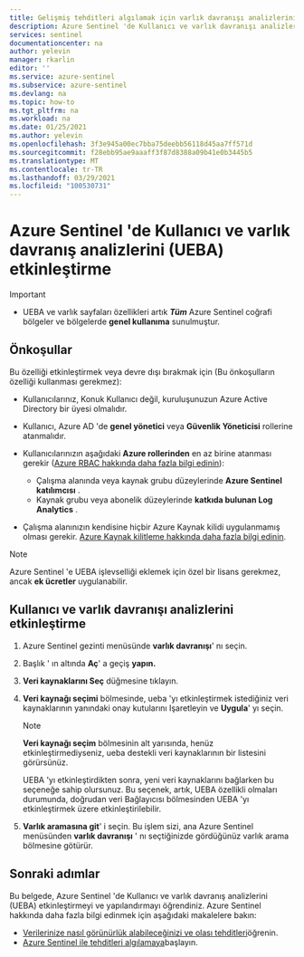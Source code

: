 ```yaml
---
title: Gelişmiş tehditleri algılamak için varlık davranışı analizlerini kullanma | Microsoft Docs
description: Azure Sentinel 'de Kullanıcı ve varlık davranışı analizlerini etkinleştirin ve veri kaynaklarını yapılandırın
services: sentinel
documentationcenter: na
author: yelevin
manager: rkarlin
editor: ''
ms.service: azure-sentinel
ms.subservice: azure-sentinel
ms.devlang: na
ms.topic: how-to
ms.tgt_pltfrm: na
ms.workload: na
ms.date: 01/25/2021
ms.author: yelevin
ms.openlocfilehash: 3f3e945a00ec7bba75deebb56118d45aa7ff571d
ms.sourcegitcommit: f28ebb95ae9aaaff3f87d8388a09b41e0b3445b5
ms.translationtype: MT
ms.contentlocale: tr-TR
ms.lasthandoff: 03/29/2021
ms.locfileid: "100530731"
---
```

# <a name="enable-user-and-entity-behavior-analytics-ueba-in-azure-sentinel"></a>Azure Sentinel 'de Kullanıcı ve varlık davranış analizlerini (UEBA) etkinleştirme 

> [!IMPORTANT]
>
> - UEBA ve varlık sayfaları özellikleri artık **_Tüm_** Azure Sentinel coğrafi bölgeler ve bölgelerde **genel kullanıma** sunulmuştur.

## <a name="prerequisites"></a>Önkoşullar

Bu özelliği etkinleştirmek veya devre dışı bırakmak için (Bu önkoşulların özelliği kullanması gerekmez):

- Kullanıcılarınız, Konuk Kullanıcı değil, kuruluşunuzun Azure Active Directory bir üyesi olmalıdır.

- Kullanıcı, Azure AD 'de **genel yönetici** veya **Güvenlik Yöneticisi** rollerine atanmalıdır.

- Kullanıcılarınızın aşağıdaki **Azure rollerinden** en az birine atanması gerekir ([Azure RBAC hakkında daha fazla bilgi edinin](roles.md)):
    - Çalışma alanında veya kaynak grubu düzeylerinde **Azure Sentinel katılımcısı** .
    - Kaynak grubu veya abonelik düzeylerinde **katkıda bulunan Log Analytics** .

- Çalışma alanınızın kendisine hiçbir Azure Kaynak kilidi uygulanmamış olması gerekir. [Azure Kaynak kilitleme hakkında daha fazla bilgi edinin](../azure-resource-manager/management/lock-resources.md).

> [!NOTE]
> Azure Sentinel 'e UEBA işlevselliği eklemek için özel bir lisans gerekmez, ancak **ek ücretler** uygulanabilir.

## <a name="how-to-enable-user-and-entity-behavior-analytics"></a>Kullanıcı ve varlık davranışı analizlerini etkinleştirme

1. Azure Sentinel gezinti menüsünde **varlık davranışı**' nı seçin.

1. Başlık ' ın altında **Aç**' a geçiş **yapın.**

1. **Veri kaynaklarını Seç** düğmesine tıklayın.

1. **Veri kaynağı seçimi** bölmesinde, ueba 'yı etkinleştirmek istediğiniz veri kaynaklarının yanındaki onay kutularını Işaretleyin ve **Uygula**' yı seçin.

    > [!NOTE]
    >
    > **Veri kaynağı seçim** bölmesinin alt yarısında, henüz etkinleştirmediyseniz, ueba destekli veri kaynaklarının bir listesini görürsünüz. 
    >
    > UEBA 'yı etkinleştirdikten sonra, yeni veri kaynaklarını bağlarken bu seçeneğe sahip olursunuz. Bu seçenek, artık, UEBA özellikli olmaları durumunda, doğrudan veri Bağlayıcısı bölmesinden UEBA 'yı etkinleştirmek üzere etkinleştirilebilir.

1. **Varlık aramasına git**' i seçin. Bu işlem sizi, ana Azure Sentinel menüsünden **varlık davranışı** ' nı seçtiğinizde gördüğünüz varlık arama bölmesine götürür.

## <a name="next-steps"></a>Sonraki adımlar
Bu belgede, Azure Sentinel 'de Kullanıcı ve varlık davranış analizlerini (UEBA) etkinleştirmeyi ve yapılandırmayı öğrendiniz. Azure Sentinel hakkında daha fazla bilgi edinmek için aşağıdaki makalelere bakın:
- [Verilerinize nasıl görünürlük alabileceğinizi ve olası tehditleri](quickstart-get-visibility.md)öğrenin.
- [Azure Sentinel ile tehditleri algılamaya](tutorial-detect-threats-built-in.md)başlayın.

